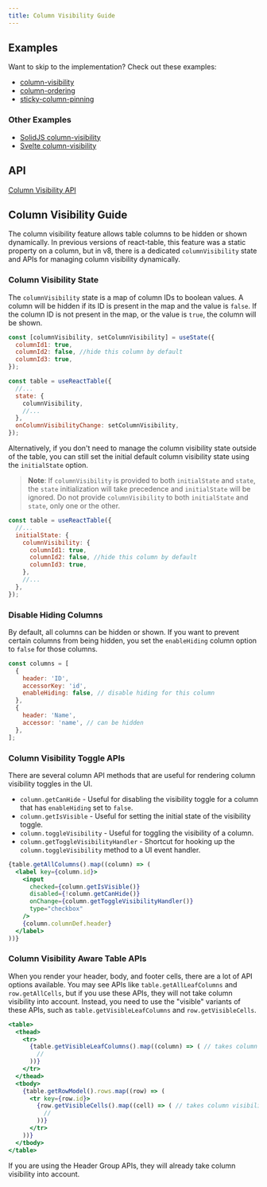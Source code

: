 ```yaml
---
title: Column Visibility Guide
---
```


## Examples

Want to skip to the implementation? Check out these examples:

- [column-visibility](../../framework/react/examples/column-visibility)
- [column-ordering](../../framework/react/examples/column-ordering)
- [sticky-column-pinning](../../framework/react/examples/column-pinning-sticky)

### Other Examples

- [SolidJS column-visibility](../../framework/solid/examples/column-visibility)
- [Svelte column-visibility](../../framework/svelte/examples/column-visibility)

## API

[Column Visibility API](../../api/features/column-visibility)

## Column Visibility Guide

The column visibility feature allows table columns to be hidden or shown dynamically. In previous versions of react-table, this feature was a static property on a column, but in v8, there is a dedicated `columnVisibility` state and APIs for managing column visibility dynamically.

### Column Visibility State

The `columnVisibility` state is a map of column IDs to boolean values. A column will be hidden if its ID is present in the map and the value is `false`. If the column ID is not present in the map, or the value is `true`, the column will be shown.

```jsx
const [columnVisibility, setColumnVisibility] = useState({
  columnId1: true,
  columnId2: false, //hide this column by default
  columnId3: true,
});

const table = useReactTable({
  //...
  state: {
    columnVisibility,
    //...
  },
  onColumnVisibilityChange: setColumnVisibility,
});
```

Alternatively, if you don't need to manage the column visibility state outside of the table, you can still set the initial default column visibility state using the `initialState` option.

> **Note**: If `columnVisibility` is provided to both `initialState` and `state`, the `state` initialization will take precedence and `initialState` will be ignored. Do not provide `columnVisibility` to both `initialState` and `state`, only one or the other.

```jsx
const table = useReactTable({
  //...
  initialState: {
    columnVisibility: {
      columnId1: true,
      columnId2: false, //hide this column by default
      columnId3: true,
    },
    //...
  },
});
```

### Disable Hiding Columns

By default, all columns can be hidden or shown. If you want to prevent certain columns from being hidden, you set the `enableHiding` column option to `false` for those columns.

```jsx
const columns = [
  {
    header: 'ID',
    accessorKey: 'id',
    enableHiding: false, // disable hiding for this column
  },
  {
    header: 'Name',
    accessor: 'name', // can be hidden
  },
];
```

### Column Visibility Toggle APIs

There are several column API methods that are useful for rendering column visibility toggles in the UI.

- `column.getCanHide` - Useful for disabling the visibility toggle for a column that has `enableHiding` set to `false`.
- `column.getIsVisible` - Useful for setting the initial state of the visibility toggle.
- `column.toggleVisibility` - Useful for toggling the visibility of a column.
- `column.getToggleVisibilityHandler` - Shortcut for hooking up the `column.toggleVisibility` method to a UI event handler.

```jsx
{table.getAllColumns().map((column) => (
  <label key={column.id}>
    <input
      checked={column.getIsVisible()}
      disabled={!column.getCanHide()}
      onChange={column.getToggleVisibilityHandler()}
      type="checkbox"
    />
    {column.columnDef.header}
  </label>
))}
```

### Column Visibility Aware Table APIs

When you render your header, body, and footer cells, there are a lot of API options available. You may see APIs like `table.getAllLeafColumns` and `row.getAllCells`, but if you use these APIs, they will not take column visibility into account. Instead, you need to use the "visible" variants of these APIs, such as `table.getVisibleLeafColumns` and `row.getVisibleCells`.

```jsx
<table>
  <thead>
    <tr>
      {table.getVisibleLeafColumns().map((column) => ( // takes column visibility into account
        //
      ))}
    </tr>
  </thead>
  <tbody>
    {table.getRowModel().rows.map((row) => (
      <tr key={row.id}>
        {row.getVisibleCells().map((cell) => ( // takes column visibility into account
          //
        ))}
      </tr>
    ))}
  </tbody>
</table>
```

If you are using the Header Group APIs, they will already take column visibility into account.
